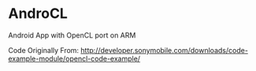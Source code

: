 # AndroCL
Android App with OpenCL port on ARM

Code Originally From:
http://developer.sonymobile.com/downloads/code-example-module/opencl-code-example/


